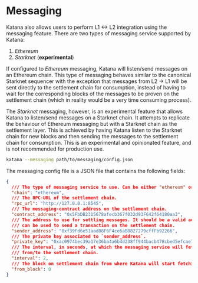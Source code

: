 # Messaging

Katana also allows users to perform L1 <-> L2 integration using the messaging feature. There are two types of messaging service supported by Katana:

1. _Ethereum_
2. _Starknet_ (**experimental**)

If configured to _Ethereum_ messaging, Katana will listen/send messages on an Ethereum chain. This type of messaging behaves similar to the canonical Starknet sequencer with the exception that messages from L2 -> L1 will be sent directly to the settlement chain for consumption, instead of having to wait for the corresponding blocks of the messages to be proven on the settlement chain (which in reality would be a very time consuming process).

The _Starknet_ messaging, however, is an experimental feature that allows Katana to listen/send messages on a Starknet chain. It attempts to replicate the behaviour of Ethereum messaging but with a Starknet chain as the settlement layer. This is achieved by having Katana listen to the Starknet chain for new blocks and then sending the messages to the settlement chain for consumption. This is an experimental and opinionated feature, and is not recommended for production use.

```sh
katana --messaging path/to/messaging/config.json
```

The messaging config file is a JSON file that contains the following fields:

```json
{
  /// The type of messaging service to use. Can be either "ethereum" or "starknet".
  "chain": "ethereum",
  /// The RPC-URL of the settlement chain.
  "rpc_url": "http://127.0.0.1:8545",
  /// The messaging-contract address on the settlement chain.
  "contract_address": "0x5FbDB2315678afecb367f032d93F642f64180aa3",
  /// The address to use for settling messages. It should be a valid address that
  /// can be used to send a transaction on the settlement chain.
  "sender_address": "0xf39Fd6e51aad88F6F4ce6aB8827279cffFb92266",
  /// The private key associated to `sender_address`.
  "private_key": "0xac0974bec39a17e36ba4a6b4d238ff944bacb478cbed5efcae784d7bf4f2ff80",
  /// The interval, in seconds, at which the messaging service will fetch and settle messages
  /// from/to the settlement chain.
  "interval": 2,
  /// The block on settlement chain from where Katana will start fetching messages.
  "from_block": 0
}
```